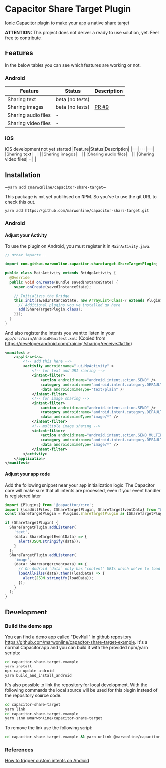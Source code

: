 # Capacitor Share Target Plugin
[Ionic Capacitor](https://capacitor.ionicframework.com/) plugin to make your app a native share target

**ATTENTION:**
This project does not deliver a ready to use solution, yet. 
Feel free to contribute.

## Features
In the below tables you can see which features are working or not.
### Android
|Feature|Status|Description|
|---|---|---|
|Sharing text| beta (no tests) |   |
|Sharing images| beta (no tests) | [PR #9](https://github.com/marwonline/capacitor-share-target/pull/9) |
|Sharing audio files| - |   |
|Sharing video files| - |   |

### iOS
iOS development not yet started
|Feature|Status|Description|
|---|---|---|
|Sharing text| - |   |
|Sharing images| - |   |
|Sharing audio files| - |   |
|Sharing video files| -  |   |


## Installation 

~`yarn add @marwonline/capacitor-share-target`~

This package is not yet publihsed on NPM. So you've to use the git URL to check this out. 

`yarn add https://github.com/marwonline/capacitor-share-target.git` 


### Android

#### Adjust your Activity
To use the plugin on Android, you must register it in `MainActivity.java`.
```java
// Other imports...

import com.github.marwonline.capacitor.sharetarget.ShareTargetPlugin;

public class MainActivity extends BridgeActivity {
  @Override
  public void onCreate(Bundle savedInstanceState) {
    super.onCreate(savedInstanceState);

    // Initializes the Bridge
    this.init(savedInstanceState, new ArrayList<Class<? extends Plugin>>() {{
      // Additional plugins you've installed go here
      add(ShareTargetPlugin.class);
    }});
  }
}
```

And also register the Intents you want to listen in your `app/src/main/AndroidManifest.xml`:
(Copied from https://developer.android.com/training/sharing/receive#kotlin)
```xml
<manifest >
    <application>
        <!-- add this here -->
        <activity android:name=".ui.MyActivity" >
            <!-- for text and URI sharing -->
            <intent-filter>
                <action android:name="android.intent.action.SEND" />
                <category android:name="android.intent.category.DEFAULT" />
                <data android:mimeType="text/plain" />
            </intent-filter>
            <!-- for image sharing -->
            <intent-filter>
                <action android:name="android.intent.action.SEND" />
                <category android:name="android.intent.category.DEFAULT" />
                <data android:mimeType="image/*" />
            </intent-filter>
            <!-- multiple image sharing -->
            <intent-filter>
                <action android:name="android.intent.action.SEND_MULTIPLE" />
                <category android:name="android.intent.category.DEFAULT" />
                <data android:mimeType="image/*" />
            </intent-filter>
        </activity>
    </application>
</manifest>
```

#### Adjust your app code

Add the following snippet near your app initialization logic. The Capacitor core will make sure that 
all intents are processed, even if your event handler is registered later.

```typescript
import {Plugins} from '@capacitor/core';
import {loadAllFiles, IShareTargetPlugin, ShareTargetEventData} from "@marwonline/capacitor-share-target";
const ShareTargetPlugin = Plugins.ShareTargetPlugin as IShareTargetPlugin;

if (ShareTargetPlugin) {
  ShareTargetPlugin.addListener(
    'text',
    (data: ShareTargetEventData) => {
      alert(JSON.stringify(data));
    }
  );
  ShareTargetPlugin.addListener(
    'image',
    (data: ShareTargetEventData) => {
      // On Android `data` only has "content" URIs which we've to load now.
      loadAllFiles(data).then((loadData) => {
        alert(JSON.stringify(loadData));
      });
    }
  );
}
```

## Development

### Build the demo app

You can find a demo app called "DevNull" in github repository https://github.com/marwonline/capacitor-share-target-example. 
It's a normal Capacitor app and you can build it with the provided npm/yarn scripts:

```bash
cd capacitor-share-target-example
yarn install
npx cap update android
yarn build_and_install_android
```

It's also possible to link the repository for local development. With the following
commands the local source will be used for this plugin instead of the repository source code.

```bash
cd capacitor-share-target
yarn link
cd capacitor-share-target-example
yarn link @marwonline/capacitor-share-target
``` 

To remove the link use the following script:
```bash
cd capacitor-share-target-example && yarn unlink @marwonline/capacitor-share-target && yarn install --force
```

### References

[How to trigger custom intents on Android](https://developer.android.com/guide/components/intents-common#AdbIntents)

